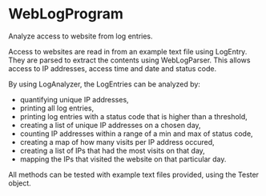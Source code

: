 # WebLogProgram
 Analyze access to website from log entries.

Access to websites are read in from an example text file using LogEntry. They are parsed to
extract the contents using WebLogParser. This allows access to IP addresses, access time and date
and status code.

By using LogAnalyzer, the LogEntries can be analyzed by:

- quantifying unique IP addresses,
- printing all log entries,
- printing log entries with a status code that is higher than a threshold,
- creating a list of unique IP addresses on a chosen day,
- counting IP addresses within a range of a min and max of status code,
- creating a map of how many visits per IP address occured,
- creating a list of IPs that had the most visits on that day,
- mapping the IPs that visited the website on that particular day.

All methods can be tested with example text files provided, using the Tester object.
